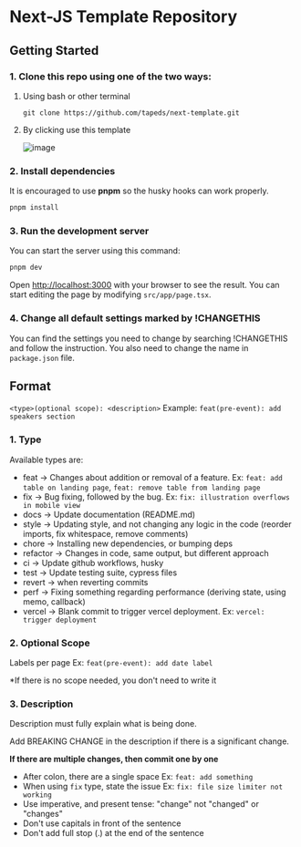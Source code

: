 # Next-JS Template Repository

## Getting Started

### 1. Clone this repo using one of the two ways:

1. Using bash or other terminal

   ```
   git clone https://github.com/tapeds/next-template.git
   ```

2. By clicking use this template

   ![image](https://github.com/tapeds/next-template/assets/111473015/37e9ec9c-cae4-4ccf-b048-f4bf195a6bb1)

### 2. Install dependencies

It is encouraged to use **pnpm** so the husky hooks can work properly.

```bash
pnpm install
```

### 3. Run the development server

You can start the server using this command:

```bash
pnpm dev
```

Open [http://localhost:3000](http://localhost:3000) with your browser to see the result. You can start editing the page by modifying `src/app/page.tsx`.

### 4. Change all default settings marked by !CHANGETHIS

You can find the settings you need to change by searching !CHANGETHIS and follow the instruction. You also need to change the name in `package.json` file.

## Format

`<type>(optional scope): <description>`
Example: `feat(pre-event): add speakers section`

### 1. Type

Available types are:

- feat → Changes about addition or removal of a feature. Ex: `feat: add table on landing page`, `feat: remove table from landing page`
- fix → Bug fixing, followed by the bug. Ex: `fix: illustration overflows in mobile view`
- docs → Update documentation (README.md)
- style → Updating style, and not changing any logic in the code (reorder imports, fix whitespace, remove comments)
- chore → Installing new dependencies, or bumping deps
- refactor → Changes in code, same output, but different approach
- ci → Update github workflows, husky
- test → Update testing suite, cypress files
- revert → when reverting commits
- perf → Fixing something regarding performance (deriving state, using memo, callback)
- vercel → Blank commit to trigger vercel deployment. Ex: `vercel: trigger deployment`

### 2. Optional Scope

Labels per page Ex: `feat(pre-event): add date label`

\*If there is no scope needed, you don't need to write it

### 3. Description

Description must fully explain what is being done.

Add BREAKING CHANGE in the description if there is a significant change.

**If there are multiple changes, then commit one by one**

- After colon, there are a single space Ex: `feat: add something`
- When using `fix` type, state the issue Ex: `fix: file size limiter not working`
- Use imperative, and present tense: "change" not "changed" or "changes"
- Don't use capitals in front of the sentence
- Don't add full stop (.) at the end of the sentence
